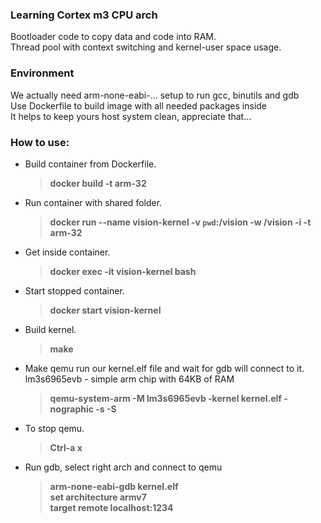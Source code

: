 ### Learning Cortex m3 CPU arch
Bootloader code to copy data and code into RAM.<br>
Thread pool with context switching and kernel-user space usage.
### Environment
We actually need arm-none-eabi-... setup to run gcc, binutils and gdb<br>
Use Dockerfile to build image with all needed packages inside<br>
It helps to keep yours host system clean, appreciate that...
### How to use:
- Build container from Dockerfile.
    > **docker build -t arm-32**
- Run container with shared folder.
    > **docker run --name vision-kernel -v `pwd`:/vision -w /vision -i -t arm-32**
- Get inside container.
    > **docker exec -it vision-kernel bash**
- Start stopped container.
    > **docker start vision-kernel**
- Build kernel.
    > **make**
- Make qemu run our kernel.elf file and wait for gdb will connect to it.<br>lm3s6965evb - simple arm chip with 64KB of RAM
    > **qemu-system-arm -M lm3s6965evb -kernel kernel.elf -nographic -s -S**
- To stop qemu.
    > **Ctrl-a x**
- Run gdb, select right arch and connect to qemu
    > **arm-none-eabi-gdb kernel.elf**  
    > **set architecture armv7**  
    > **target remote localhost:1234**

